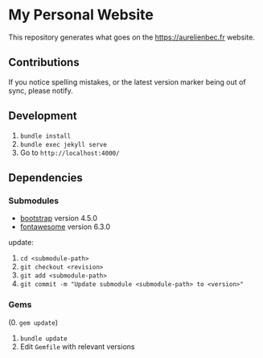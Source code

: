 # My Personal Website

This repository generates what goes on the <https://aurelienbec.fr> website.

## Contributions

If you notice spelling mistakes, or the latest version marker being out of sync, please notify.

## Development

1. `bundle install`
2. `bundle exec jekyll serve`
3. Go to `http://localhost:4000/`

## Dependencies
### Submodules
- [bootstrap](https://github.com/twbs/bootstrap) version 4.5.0
- [fontawesome](https://github.com/FortAwesome/Font-Awesome) version 6.3.0

update:
1. `cd <submodule-path>`
2. `git checkout <revision>`
3. `git add <submodule-path>`
4. `git commit -m "Update submodule <submodule-path> to <version>"`

### Gems
(0. `gem update`)
1. `bundle update`
2. Edit `Gemfile` with relevant versions
